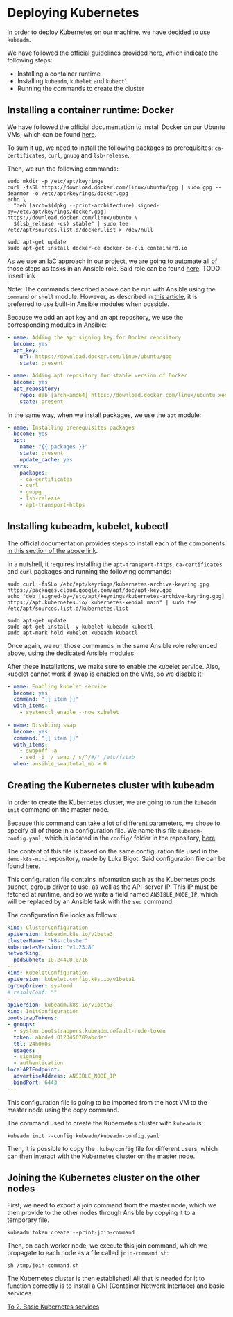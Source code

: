 # Deploying Kubernetes

In order to deploy Kubernetes on our machine, we have decided to use `kubeadm`.

We have followed the official guidelines provided [here](https://kubernetes.io/docs/setup/production-environment/tools/kubeadm/install-kubeadm/), which indicate the following steps:

- Installing a container runtime
- Installing `kubeadm`, `kubelet` and `kubectl`
- Running the commands to create the cluster

## Installing a container runtime: Docker

We have followed the official documentation to install Docker on our Ubuntu VMs, which can be found [here](https://docs.docker.com/engine/install/ubuntu/#install-using-the-repository).

To sum it up, we need to install the following packages as prerequisites: `ca-certificates`, `curl`, `gnupg` and `lsb-release`.

Then, we run the following commands:

```shell
sudo mkdir -p /etc/apt/keyrings
curl -fsSL https://download.docker.com/linux/ubuntu/gpg | sudo gpg --dearmor -o /etc/apt/keyrings/docker.gpg
echo \
  "deb [arch=$(dpkg --print-architecture) signed-by=/etc/apt/keyrings/docker.gpg] https://download.docker.com/linux/ubuntu \
  $(lsb_release -cs) stable" | sudo tee /etc/apt/sources.list.d/docker.list > /dev/null
  
sudo apt-get update
sudo apt-get install docker-ce docker-ce-cli containerd.io
```

As we use an IaC approach in our project, we are going to automate all of those steps as tasks in an Ansible role. Said role can be found [here](). TODO: Insert link

Note: The commands described above can be run with Ansible using the `command` or `shell` module. However, as described in [this article](https://www.ansiblepilot.com/articles/ansible-modules-command-vs-shell/), it is preferred to use built-in Ansible modules when possible.

Because we add an apt key and an apt repository, we use the corresponding modules in Ansible:

```yaml
- name: Adding the apt signing key for Docker repository
  become: yes
  apt_key:
    url: https://download.docker.com/linux/ubuntu/gpg
    state: present

- name: Adding apt repository for stable version of Docker
  become: yes
  apt_repository:
    repo: deb [arch=amd64] https://download.docker.com/linux/ubuntu xenial stable
    state: present
```

In the same way, when we install packages, we use the `apt` module:

```yaml
- name: Installing prerequisites packages
  become: yes
  apt:
    name: "{{ packages }}"
    state: present
    update_cache: yes
  vars:
    packages:
    - ca-certificates
    - curl
    - gnupg
    - lsb-release
    - apt-transport-https
```

## Installing kubeadm, kubelet, kubectl

The official documentation provides steps to install each of the components [in this section of the above link](https://kubernetes.io/docs/setup/production-environment/tools/kubeadm/install-kubeadm/#installing-kubeadm-kubelet-and-kubectl).

In a nutshell, it requires installing the `apt-transport-https`, `ca-certificates` and `curl` packages and running the following commands:

```shell
sudo curl -fsSLo /etc/apt/keyrings/kubernetes-archive-keyring.gpg https://packages.cloud.google.com/apt/doc/apt-key.gpg
echo "deb [signed-by=/etc/apt/keyrings/kubernetes-archive-keyring.gpg] https://apt.kubernetes.io/ kubernetes-xenial main" | sudo tee /etc/apt/sources.list.d/kubernetes.list

sudo apt-get update
sudo apt-get install -y kubelet kubeadm kubectl
sudo apt-mark hold kubelet kubeadm kubectl
```

Once again, we run those commands in the same Ansible role referenced above, using the dedicated Ansible modules.

After these installations, we make sure to enable the kubelet service. Also, kubelet cannot work if swap is enabled on the VMs, so we disable it:

```yaml
- name: Enabling kubelet service
  become: yes
  command: "{{ item }}"
  with_items:
    - systemctl enable --now kubelet
    
- name: Disabling swap
  become: yes
  command: "{{ item }}"
  with_items:
    - swapoff -a
    - sed -i '/ swap / s/^/#/' /etc/fstab
  when: ansible_swaptotal_mb > 0
```

## Creating the Kubernetes cluster with kubeadm

In order to create the Kubernetes cluster, we are going to run the `kubeadm init` command on the master node.

Because this command can take a lot of different parameters, we chose to specify all of those in a configuration file. We name this file `kubeadm-config.yaml`, which is located in the `config/` folder in the repository, [here](../config/kubeadm-config.yaml).

The content of this file is based on the same configuration file used in the `demo-k8s-mini` repository, made by Luka Bigot. Said configuration file can be found [here](https://github.com/adaltas/demo-k8s-mini/blob/main/resources/kubeadm/kubeadm-config.yaml).

This configuration file contains information such as the Kubernetes pods subnet, cgroup driver to use, as well as the API-server IP. This IP must be fetched at runtime, and so we write a field named `ANSIBLE_NODE_IP`, which will be replaced by an Ansible task with the `sed` command.

The configuration file looks as follows:

```yaml
kind: ClusterConfiguration
apiVersion: kubeadm.k8s.io/v1beta3
clusterName: "k8s-cluster"
kubernetesVersion: "v1.23.8"
networking:
  podSubnet: 10.244.0.0/16
---
kind: KubeletConfiguration
apiVersion: kubelet.config.k8s.io/v1beta1
cgroupDriver: systemd
# resolvConf: ""
---
apiVersion: kubeadm.k8s.io/v1beta3
kind: InitConfiguration
bootstrapTokens:
- groups:
  - system:bootstrappers:kubeadm:default-node-token
  token: abcdef.0123456789abcdef
  ttl: 24h0m0s
  usages:
  - signing
  - authentication
localAPIEndpoint:
  advertiseAddress: ANSIBLE_NODE_IP
  bindPort: 6443
---
```

This configuration file is going to be imported from the host VM to the master node using the copy command.

The command used to create the Kubernetes cluster with `kubeadm` is:

```shell
kubeadm init --config kubeadm/kubeadm-config.yaml
```

Then, it is possible to copy the `.kube/config` file for different users, which can then interact with the Kubernetes cluster on the master node.

## Joining the Kubernetes cluster on the other nodes

First, we need to export a join command from the master node, which we then provide to the other nodes through Ansible by copying it to a temporary file.

```shell
kubeadm token create --print-join-command
```

Then, on each worker node, we execute this join command, which we propagate to each node as a file called `join-command.sh`:

```shell
sh /tmp/join-command.sh
```

The Kubernetes cluster is then established! All that is needed for it to function correctly is to install a CNI (Container Network Interface) and basic services.

[To 2. Basic Kubernetes services](2-basic-kubernetes-services.md)